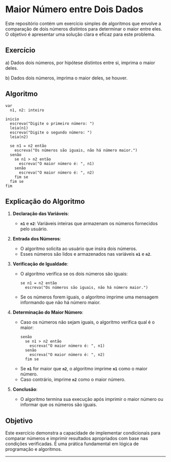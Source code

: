 

# Maior Número entre Dois Dados

Este repositório contém um exercício simples de algoritmos que envolve a comparação de dois números distintos para determinar o maior entre eles. O objetivo é apresentar uma solução clara e eficaz para este problema.

## Exercício

a) Dados dois números, por hipótese distintos entre si, imprima o maior deles.

b) Dados dois números, imprima o maior deles, se houver.

## Algoritmo

```plaintext
var
  n1, n2: inteiro

inicio
  escreva("Digite o primeiro número: ")
  leia(n1)
  escreva("Digite o segundo número: ")
  leia(n2)

  se n1 = n2 então
    escreva("Os números são iguais, não há número maior.")
  senão
    se n1 > n2 então
      escreva("O maior número é: ", n1)
    senão
      escreva("O maior número é: ", n2)
    fim se
  fim se
fim
```

## Explicação do Algoritmo

1. **Declaração das Variáveis**:
   - **`n1`** e **`n2`**: Variáveis inteiras que armazenam os números fornecidos pelo usuário.

2. **Entrada dos Números**:
   - O algoritmo solicita ao usuário que insira dois números. 
   - Esses números são lidos e armazenados nas variáveis **`n1`** e **`n2`**.

3. **Verificação de Igualdade**:
   - O algoritmo verifica se os dois números são iguais:
     ```plaintext
     se n1 = n2 então
       escreva("Os números são iguais, não há número maior.")
     ```
   - Se os números forem iguais, o algoritmo imprime uma mensagem informando que não há número maior.

4. **Determinação do Maior Número**:
   - Caso os números não sejam iguais, o algoritmo verifica qual é o maior:
     ```plaintext
     senão
       se n1 > n2 então
         escreva("O maior número é: ", n1)
       senão
         escreva("O maior número é: ", n2)
       fim se
     ```
   - Se **`n1`** for maior que **`n2`**, o algoritmo imprime **`n1`** como o maior número.
   - Caso contrário, imprime **`n2`** como o maior número.

5. **Conclusão**:
   - O algoritmo termina sua execução após imprimir o maior número ou informar que os números são iguais.

## Objetivo

Este exercício demonstra a capacidade de implementar condicionais para comparar números e imprimir resultados apropriados com base nas condições verificadas. É uma prática fundamental em lógica de programação e algoritmos.

---

